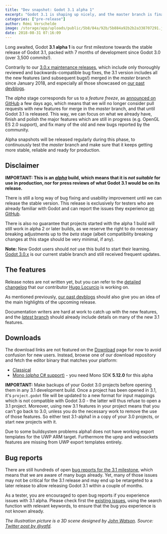 ```yaml
---
title: "Dev snapshot: Godot 3.1 alpha 1"
excerpt: "Godot 3.1 is shaping up nicely, and the master branch is finally ready for wider testing from the community. With this snapshot, we're entering the alpha stage and focus will now be solely on bug fixing and stabilizing the development version, up until we release Godot 3.1-stable."
categories: ["pre-release"]
author: Rémi Verschelde
image: /storage/app/uploads/public/5b8/84a/92b/5b884a92b2b2a338707291.jpg
date: 2018-08-31 07:16:09
---
```


Long awaited, Godot **3.1 alpha 1** is our first milestone towards the stable release of Godot 3.1, packed with 7 months of development since Godot 3.0 (over 3,500 commits!).

Contrarily to our [3.0.x maintenance releases](/article/maintenance-release-godot-3-0-6), which include only thoroughly reviewed and backwards-compatible bug fixes, the 3.1 version includes all the new features (and subsequent bugs!) merged in the *master* branch since January 2018, and especially all those showcased on [our past devblogs](/devblog).

The *alpha* stage corresponds for us to a *feature freeze*, as [announced on GitHub](https://github.com/godotengine/godot/issues/21490) a few days ago, which means that we will no longer consider pull requests with new features for merge in the *master* branch, and that until Godot 3.1 is released. This way, we can focus on what we already have, finish and polish the major features which are still in progress (e.g. OpenGL ES 2.0 support), and fix many of the old and new bugs reported by the community.

Alpha snapshots will be released regularly during this phase, to continuously test the *master* branch and make sure that it keeps getting more stable, reliable and ready for production.

## Disclaimer

**IMPORTANT: This is an [*alpha*](https://en.wikipedia.org/wiki/Software_release_life_cycle#Alpha) build, which means that it is *not suitable* for use in production, nor for press reviews of what Godot 3.1 would be on its release.**

There is still a long way of bug fixing and usability improvement until we can release the stable version. This release is exclusively for testers who are already familiar with Godot and can report the issues they experience [on GitHub](https://github.com/godotengine/godot/issues/).

There is also no guarantee that projects started with the alpha 1 build will still work in alpha 2 or later builds, as we reserve the right to do necessary breaking adjustments up to the *beta* stage (albeit compatibility breaking changes at this stage should be very minimal, if any).

**Note:** New Godot users should *not* use this build to start their learning. [Godot 3.0.x](/download) is our current stable branch and still received frequent updates.

## The features

Release notes are not written yet, but you can refer to the [detailed changelog](https://gist.github.com/Calinou/49aefe52ce8f67ffa3f743932123d14f) that our contributor [Hugo Locurcio](https://github.com/Calinou) is working on.

As mentioned previously, [our past devblogs](/devblog) should also give you an idea of the main highlights of the upcoming release.

Documentation writers are hard at work to catch up with the new features, and the [*latest* branch](http://docs.godotengine.org/en/latest/) should already include details on many of the new 3.1 features.

## Downloads

The download links are not featured on the [Download](/download) page for now to avoid confusion for new users. Instead, browse one of our download repository and fetch the editor binary that matches your platform:

- [Classical](https://downloads.tuxfamily.org/godotengine/3.1/alpha1)
- [Mono (*alpha* C# support)](https://downloads.tuxfamily.org/godotengine/3.1/alpha1/mono) - you need Mono SDK **5.12.0** for this alpha

**IMPORTANT:** Make backups of your Godot 3.0 projects before opening them in any 3.1 development build. Once a project has been opened in 3.1, it's `project.godot` file will be updated to a new format for input mappings which is not compatible with Godot 3.0 - the latter will thus refuse to open a 3.1 project. Moreover, using new 3.1 features in your project means that you can't go back to 3.0, unless you do the necessary work to remove the use of those features. So either test 3.1-alpha1 in a copy of your 3.0 projects, or start new projects with it.

Due to some buildsystem problems alpha1 does not have working export templates for the UWP ARM target. Furthermore the upnp and websockets features are missing from UWP export templates entirely.

## Bug reports

There are still hundreds of open [bug reports for the 3.1 milestone](https://github.com/godotengine/godot/issues?q=is%3Aopen+is%3Aissue+milestone%3A3.1+label%3Abug), which means that we are aware of many bugs already. Yet, many of those issues may not be critical for the 3.1 release and may end up be retargeted to a later release to allow releasing Godot 3.1 within a couple of months.

As a tester, you are encouraged to open bug reports if you experience issues with 3.1 alpha. Please check first the [existing issues](https://github.com/godotengine/godot/issues), using the search function with relevant keywords, to ensure that the bug you experience is not known already.

*The illustration picture is a 3D scene designed by [John Watson](https://twitter.com/yafd). Source: [Twitter post by @yafd](https://twitter.com/yafd/status/1031706288642641921).*